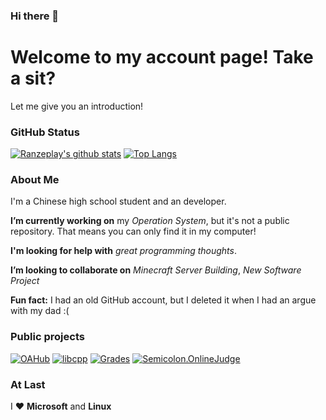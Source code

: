 ### Hi there 👋

<!--
**Ranzeplay/Ranzeplay** is a ✨ _special_ ✨ repository because its `README.md` (this file) appears on your GitHub profile.

Here are some ideas to get you started:

- 🔭 I’m currently working on ...
- 🌱 I’m currently learning ...
- 👯 I’m looking to collaborate on ...
- 🤔 I’m looking for help with ...
- 💬 Ask me about ...
- 📫 How to reach me: ...
- 😄 Pronouns: ...
- ⚡ Fun fact: ...
-->

# Welcome to my account page! Take a sit?

Let me give you an introduction!

### GitHub Status

[![Ranzeplay's github stats](https://github-readme-stats.vercel.app/api?username=Ranzeplay)](https://github.com/Ranzeplay/github-readme-stats)
[![Top Langs](https://github-readme-stats.vercel.app/api/top-langs/?username=Ranzeplay)](https://github.com/Ranzeplay/github-readme-stats)


### About Me

I'm a Chinese high school student and an developer.

**I’m currently working on** my *Operation System*, but it's not a public repository. That means you can only find it in my computer!

**I'm looking for help with** *great programming thoughts*.

**I’m looking to collaborate on** *Minecraft Server Building*, *New Software Project*

**Fun fact:** I had an old GitHub account, but I deleted it when I had an argue with my dad :( 


### Public projects

[![OAHub](https://github-readme-stats.vercel.app/api/pin/?username=Ranzeplay&repo=OAHub)](https://github.com/Ranzeplay/OAHub)
[![libcpp](https://github-readme-stats.vercel.app/api/pin/?username=StaplerIO&repo=libcpp)](https://github.com/StaplerIO/libcpp)
[![Grades](https://github-readme-stats.vercel.app/api/pin/?username=StaplerIO&repo=Grades.Offline.WPF)](https://github.com/StaplerIO/Grades.Offline.WPF)
[![Semicolon.OnlineJudge](https://github-readme-stats.vercel.app/api/pin/?username=Ranzeplay&repo=Semicolon.OnlineJudge)](https://github.com/Ranzeplay/Semicolon.OnlineJudge)

### At Last
I ❤ **Microsoft** and **Linux**

